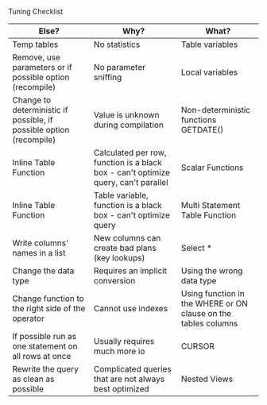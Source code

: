Tuning Checklist

| **Else?** | **Why?** | **What?** |
| --- | --- | --- |
| Temp tables | No statistics | Table variables |
| Remove, use parameters or if possible option (recompile) | No parameter sniffing | Local variables |
| Change to deterministic if possible, if possible option (recompile) | Value is unknown during compilation | Non-deterministic functions GETDATE() |
| Inline Table Function | Calculated per row, function is a black box - can&#39;t optimize query, can&#39;t parallel | Scalar Functions |
| Inline Table Function | Table variable, function is a black box - can&#39;t optimize query | Multi Statement Table Function |
| Write columns&#39; names in a list | New columns can create bad plans (key lookups) | Select \* |
| Change the data type | Requires an implicit conversion | Using the wrong data type |
| Change function to the right side of the operator | Cannot use indexes | Using function in the WHERE or ON clause on the tables columns |
| If possible run as one statement on all rows at once | Usually requires much more io | CURSOR |
| Rewrite the query as clean as possible | Complicated queries that are not always best optimized | Nested Views |
